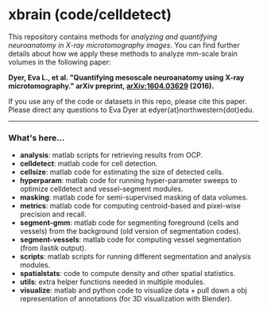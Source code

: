 # xbrain (code/celldetect)

This repository contains methods for _analyzing and quantifying neuroanatomy in X-ray microtomography images_. You can find further details about how we apply these methods to analyze mm-scale brain volumes in the following paper:

__Dyer, Eva L., et al. "Quantifying mesoscale neuroanatomy using X-ray microtomography." arXiv preprint, [arXiv:1604.03629](https://arxiv.org/abs/1604.03629) (2016).__

If you use any of the code or datasets in this repo, please cite this paper. 
Please direct any questions to Eva Dyer at edyer{at}northwestern{dot}edu.
***

### What's here... ###
* __analysis__: matlab scripts for retrieving results from OCP.
* __celldetect__: matlab code for cell detection.
* __cellsize__: matlab code for estimating the size of detected cells.
* __hyperparam__: matlab code for running hyper-parameter sweeps to optimize celldetect and vessel-segment modules.
* __masking__: matlab code for semi-supervised masking of data volumes.
* __metrics__: matlab code for computing centroid-based and pixel-wise precision and recall.
* __segment-gmm__: matlab code for segmenting foreground (cells and vessels) from the background (old version of segmentation codes). 
* __segment-vessels__: matlab code for computing vessel segmentation (from ilastik output).
* __scripts__: matlab scripts for running different segmentation and analysis modules.
* __spatialstats__: code to compute density and other spatial statistics.
* __utils__: extra helper functions needed in multiple modules.
* __visualize__: matlab and python code to visualize data + pull down a obj representation of annotations (for 3D visualization with Blender).
